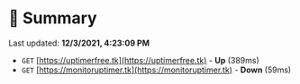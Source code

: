 # 📖 Summary
Last updated: **12/3/2021, 4:23:09 PM**

- `GET` [https://uptimerfree.tk](https://uptimerfree.tk) - **Up** (389ms)
- `GET` [https://monitoruptimer.tk](https://monitoruptimer.tk) - **Down** (59ms)
